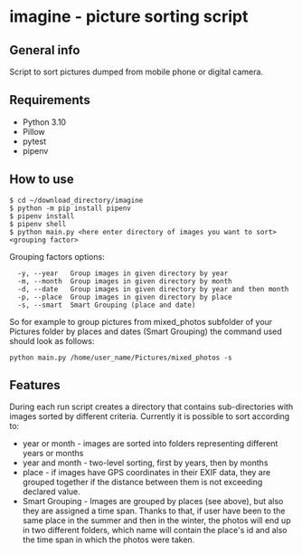 # imagine - picture sorting script
## General info
Script to sort pictures dumped from mobile phone or digital camera.
## Requirements
- Python 3.10
- Pillow
- pytest
- pipenv
## How to use
```
$ cd ~/download_directory/imagine
$ python -m pip install pipenv
$ pipenv install
$ pipenv shell
$ python main.py <here enter directory of images you want to sort> <grouping factor>
```

Grouping factors options:
```
  -y, --year   Group images in given directory by year
  -m, --month  Group images in given directory by month
  -d, --date   Group images in given directory by year and then month
  -p, --place  Group images in given directory by place
  -s, --smart  Smart Grouping (place and date)
``` 

So for example to group pictures from mixed_photos subfolder of your Pictures folder by places and dates (Smart Grouping) the command used should look as follows:
```
python main.py /home/user_name/Pictures/mixed_photos -s
```
## Features
During each run script creates a directory that contains sub-directories with images sorted by different criteria. Currently it is possible to sort according to:  
- year or month - images are sorted into folders representing different years or months
- year and month - two-level sorting, first by years, then by months
- place - if images have GPS coordinates in their EXIF data, they are grouped together if the distance between them is not exceeding declared value.
- Smart Grouping - Images are grouped by places (see above), but also they are assigned a time span. Thanks to that, if user have been to the same place in the summer and then in the winter, the photos will end up in two different folders, which name will contain the place's id and also the time span in which the photos were taken.
